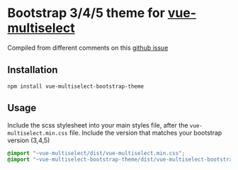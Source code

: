 # Bootstrap 3/4/5 theme for [vue-multiselect](https://vue-multiselect.js.org/)

Compiled from different comments on this [github issue](https://github.com/shentao/vue-multiselect/issues/718)

## Installation

    npm install vue-multiselect-bootstrap-theme

## Usage

Include the scss stylesheet into your main styles file, after the `vue-multiselect.min.css` file. Include the version that matches your bootstrap version (3,4,5)

```scss
@import "~vue-multiselect/dist/vue-multiselect.min.css";
@import "~vue-multiselect-bootstrap-theme/dist/vue-multiselect-bootstrap4.scss";
```
